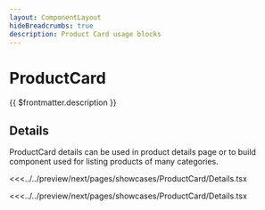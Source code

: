 ```yaml
---
layout: ComponentLayout
hideBreadcrumbs: true
description: Product Card usage blocks
---
```

# ProductCard

{{ $frontmatter.description }}

## Details

ProductCard details can be used in product details page or to build component used for listing products of many categories. 

<Showcase showcase-name="ProductCard/Details" style="min-height:600px">

<!-- react -->
<<<../../preview/next/pages/showcases/ProductCard/Details.tsx
<!-- end react -->
<!-- vue -->
<<<../../preview/next/pages/showcases/ProductCard/Details.tsx
<!-- end vue -->

</Showcase>

